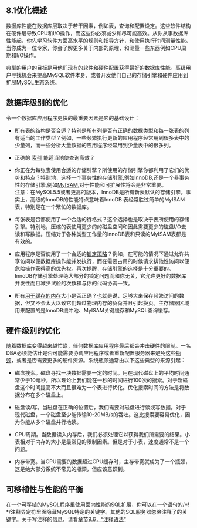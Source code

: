 ## 8.1优化概述 
数据库性能在数据库层取决于若干因素，例如表，查询和配置设定。这些软件结构在硬件层导致CPU和I/O操作，而这些你必须减少和尽可能高效。从你从事数据库性能起，你先学习软件方面高水平的规则和指导方针，和使用执行时间测量性能。当你成为一位专家，你会了解更多关于内部的原理，和测量一些东西例如CPU周期和I/O操作。

典型的用户的目标是用他们现有的软件和硬件配置获得最好的数据库性能。高级用户寻找机会来提高MySQL软件本身，或者开发他们自己的存储引擎和硬件应用到扩展MySQL生态系统。

## 数据库级别的优化

令一个数据库应用程序更快的最重要因素是它的基础设计：

* 所有表的结构是否合适？特别是所有列是否有正确的数据类型和每一张表的列有适当的工作类型？例如，一些频繁执行更新的应用程序经常用到很多表中的少量列，而一些分析大量数据的应用程序经常用到少量表中的很多列。
 
* 正确的 [索引][8.3] 能适当地使查询高效？


* 你正在为每张表使用合适的存储引擎？所使用的存储引擎你都利用了它们的优势和特点？特别地，选择一个事务性的存储引擎,例如[InnoDB][InnoDB],还是一个非事务性的存储引擎,例如[MyISAM][MyISAM],对于性能和可扩展性将会是非常重要。    
    注意：在MySQL5.5或者更高的版本，InnoDB是所有新表默认的存储引擎。事实上，高级的InnoDB的性能特点意味着InnoDB 表经常胜过简单的MyISAM表，特别是在一个繁忙的数据库。

* 每张表是否都使用了一个合适的行格式？这个选择也是取决于表所使用的存储引擎。特别地，压缩的表使用更少的的磁盘空间和因此需要更少的磁盘I/O去读和写数据。压缩对于各种类型工作量的InnoDB表和只读的MyISAM表都是有效的。
　　
* 应用程序是否使用了一个合适的[锁定策略][locking strategy]？例如，在可能的情况下通过允许共享访问以便数据库操作能并发执行，而在需要占用的时候请求排他性访问以便危险操作获得高的优先权。再次提醒，存储引擎的选择是十分重要的。InnoDB存储引擎处理绝大部分的锁定问题而和你无关，它允许更好的数据库并发性而且减少试验的次数和与你的代码协调一致。

* 所有[用于缓存的内存][8.9]大小是否正确？也就是说，足够大来保存频繁访问的数据，但又不会太大以致它们超过物理内存的负荷并且引起换页。主存储器区域用来配置的是InnoDB缓冲池、MyISAM关键缓存和MySQL查询缓存。

## 硬件级别的优化
随着数据库变得越来越忙碌，任何数据库应用程序最后都会冲击硬件的限制。一名DBA必须能估计是否可能需要协调应用程序或者重新配置服务器来避免这些[瓶颈][bottlenecks]，或者是否需要更多的硬件资源。系统瓶颈通常由以下这些典型的来源引起：
* 磁盘搜索。磁盘寻找一块数据需要一定的时间。用在现代磁盘上的平均时间通常少于10毫秒，所以理论上我们能在一秒的时间进行100次的搜索。对于新磁盘这个时间提高不大而且很难为一个表进行优化。优化搜索时间的方法是将数据分布在多个磁盘上。

* 磁盘读/写。当磁盘在正确的位置后，我们需要对磁盘进行读或写数据。对于现代磁盘，一个磁盘至少能传输10-20MB/s的吞吐。这比搜索要容易优化，因为你能从多个磁盘并行地读。
* CPU周期。当数据读入内存后，我们必须处理它以获得我们所需要的结果。小表相对于内存的大小是最常见的限制因素。但是对于小表，速度通常不是一个问题。
* 内存带宽。当CPU需要的数据超过CPU缓存时，主存带宽就成为了一个瓶颈，这是绝大部分系统不常见的瓶颈，但应该意识到。

## 可移植性与性能的平衡

在一个可移植的MySQL程序里使用面向性能的SQL扩展，你可以在一个语句的/*!  */注释界定符里面隐藏MySQL特定的关键字。其他的SQL服务器忽略注释了的关键字。关于写注释的信息，请看[章节9.6，“注释语法”][9.6]




 [8.3]:./docs/Chapter_08/08.03.00_Optimization_and_Indexes.md

[InnoDB]:./docs/Chapter_08/08.05.00_Optimizing_for_InnoDB_Tables.md

[MyISAM]:./docs/Chapter_08/08.06.00_Optimizing_for_MyISAM_Tables.md

[locking strategy]:./docs/Chapter_08/08.10.00_Optinizing_Locking_Operations.md

[8.9]:./docs/Chapter_08/08.09.00_Buffering_and_Caching.md

[bottlenecks]:../gloaasry.md#bottlenecks

[9.6]:./docs/Chapter_09/09.06.00_Comment_Syntax